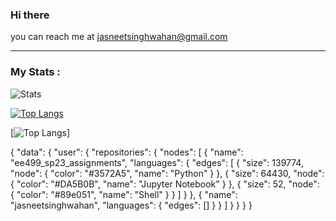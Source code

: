 ### Hi there
you can reach me at jasneetsinghwahan@gmail.com

---

### My Stats :
![Stats](https://github-readme-stats.vercel.app/api?username=jasneetsinghwahan&count_private=true&show_icons=true)

[![Top Langs](https://github-readme-stats.vercel.app/api/top-langs/?username=jasneetsinghwahan)](https://github.com/anuraghazra/github-readme-stats)

[![Top Langs](https://github-readme-stats-git-masterrstaa-rickstaa.vercel.app/api/top-langs/?username=jasneetsinghwahan)]

{
  "data": {
    "user": {
      "repositories": {
        "nodes": [
          {
            "name": "ee499_sp23_assignments",
            "languages": {
              "edges": [
                {
                  "size": 139774,
                  "node": {
                    "color": "#3572A5",
                    "name": "Python"
                  }
                },
                {
                  "size": 64430,
                  "node": {
                    "color": "#DA5B0B",
                    "name": "Jupyter Notebook"
                  }
                },
                {
                  "size": 52,
                  "node": {
                    "color": "#89e051",
                    "name": "Shell"
                  }
                }
              ]
            }
          },
          {
            "name": "jasneetsinghwahan",
            "languages": {
              "edges": []
            }
          }
        ]
      }
    }
  }
}

